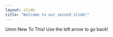 ```yaml
---
layout: slide
title: "Welcome to our second slide!"
---
```

Umm New To This!
Use the left arrow to go back!
